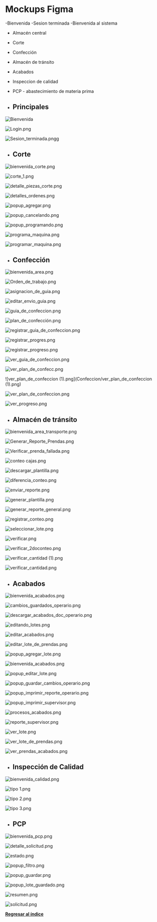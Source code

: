 # Mockups Figma

-Bienvenida
-Sesion terminada
-Bienvenida al sistema


- Almacén central
- Corte
- Confección
- Almacén de tránsito
- Acabados
- Inspeccion de calidad
- PCP - abastecimiento de materia prima

- ## Principales

![Bienvenida](Bienvenida.png)

![Login.png](Login.png)

![Sesion_terminada.pngg](Sesion_terminada.png)


- ## Corte

![bienvenida_corte.png](Corte/bienvenida_corte.png)

![corte_1.png](Corte/corte_1.png)

![detalle_piezas_corte.png](Corte/detalle_piezas_corte.png)

![detalles_ordenes.png](Corte/detalles_ordenes.png)

![popup_agregar.png](Corte/popup_agregar.png)

![popup_cancelando.png](Corte/popup_cancelando.png)

![popup_programando.png](Corte/popup_programando.png)

![programa_maquina.png](Corte/programa_maquina.png)

![programar_maquina.png](Corte/programar_maquina.png)


- ## Confección

![bienvenida_area.png](Confeccion/bienvenida_area.png)

![Orden_de_trabajo.png](Confeccion/Orden_de_trabajo.png)

![asignacion_de_guia.png](Confeccion/asignacion_de_guia.png)

![editar_envio_guia.png](Confeccion/editar_envio_guia.png)

![guia_de_confeccion.png](Confeccion/guia_de_confeccion.png)

![plan_de_confección.png](Confeccion/plan_de_confección.png)

![registrar_guia_de_confeccion.png](Confeccion/registrar_guia_de_confeccion.png)

![registrar_progres.png](Confeccion/registrar_progres.png)

![registrar_progreso.png](Confeccion/registrar_progreso.png)

![ver_guia_de_confeccion.png](Confeccion/ver_guia_de_confeccion.png)

![ver_plan_de_confecc.png](Confeccion/ver_plan_de_confecc.png)

![ver_plan_de_confeccion (1).png](Confeccion/ver_plan_de_confeccion (1).png)

![ver_plan_de_confeccion.png](Confeccion/ver_plan_de_confeccion.png)

![ver_progreso.png](Confeccion/ver_progreso.png)

- ## Almacén de tránsito

![bienvenida_area_transporte.png](Almacen-transito/bienvenida_area_transporte.png)

![Generar_Reporte_Prendas.png](Almacen-transito/Generar_Reporte_Prendas.png)

![Verificar_prenda_fallada.png](Almacen-transito/Verificar_prenda_fallada.png)

![conteo cajas.png](Almacen-transito/conteo%20cajas.png)

![descargar_plantilla.png](Almacen-transito/descargar_plantilla.png)

![diferencia_conteo.png](Almacen-transito/diferencia_conteo.png)

![enviar_reporte.png](Almacen-transito/enviar_reporte.png)

![generar_plantilla.png](Almacen-transito/generar_plantilla.png)

![generar_reporte_general.png](Almacen-transito/generar_reporte_general.png)

![registrar_conteo.png](Almacen-transito/registrar_conteo.png)

![seleccionar_lote.png](Almacen-transito/seleccionar_lote.png)

![verificar.png](Almacen-transito/verificar.png)

![verificar_2doconteo.png](Almacen-transito/verificar_2doconteo.png)

![verificar_cantidad (1).png](Almacen-transito/verificar_cantidad%20(1).png)

![verificar_cantidad.png](Almacen-transito/verificar_cantidad.png)



- ## Acabados

![bienvenida_acabados.png](Acabados/bienvenida_acabados.png)

![cambios_guardados_operario.png](Acabados/cambios_guardados_operario.png)

![descargar_acabados_doc_operario.png](Acabados/descargar_acabados_doc_operario.png)

![editando_lotes.png](Acabados/editando_lotes.png)

![editar_acabados.png](Acabados/editar_acabados.png)

![editar_lote_de_prendas.png](Acabados/editar_lote_de_prendas.png)

![popup_agregar_lote.png](Acabados/popup_agregar_lote.png)

![bienvenida_acabados.png](Acabados/popup_cambios_guardados.png)

![popup_editar_lote.png](Acabados/popup_editar_lote.png)

![popup_guardar_cambios_operario.png](Acabados/popup_guardar_cambios_operario.png)

![popup_imprimir_reporte_operario.png](Acabados/popup_imprimir_reporte_operario.png)

![popup_imprimir_supervisor.png](Acabados/popup_imprimir_supervisor.png)

![procesos_acabados.png](Acabados/procesos_acabados.png)

![reporte_supervisor.png](Acabados/reporte_supervisor.png)

![ver_lote.png](Acabados/ver_lote.png)

![ver_lote_de_prendas.png](Acabados/ver_lote_de_prendas.png)

![ver_prendas_acabados.png](Acabados/ver_prendas_acabados.png)



- ## Inspección de Calidad

![bienvenida_calidad.png](Inspeccio%20de%20Calidad/bienvenida_calidad.png)

![tipo 1.png](Inspeccio%20de%20Calidad/tipo%201.png)

![tipo 2.png](Inspeccio%20de%20Calidad/tipo%202.png)

![tipo 3.png](Inspeccio%20de%20Calidad/tipo%203.png)



- ## PCP

![bienvenida_pcp.png](pcp-Abastecimiento%20de%20materia%20prima/bienvenida_pcp.png)

![detalle_solicitud.png](pcp-Abastecimiento%20de%20materia%20prima/detalle_solicitud.png)

![estado.png](pcp-Abastecimiento%20de%20materia%20prima/estado.png)

![popup_filtro.png](pcp-Abastecimiento%20de%20materia%20prima/popup_filtro.png)

![popup_guardar.png](pcp-Abastecimiento%20de%20materia%20prima/popup_guardar.png)

![popup_lote_guardado.png](pcp-Abastecimiento%20de%20materia%20prima/popup_lote_guardado.png)

![resumen.png](pcp-Abastecimiento%20de%20materia%20prima/resumen.png)

![solicitud.png](pcp-Abastecimiento%20de%20materia%20prima/solicitud.png)


**[Regresar al índice](https://github.com/fiis-bd241/grupo06/blob/main/Entregable%201/entregable%201-indice.md)**
